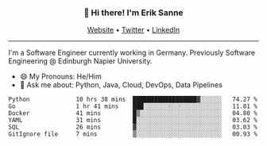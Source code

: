 <h3 align="center">👋 Hi there! I'm Erik Sanne</h3>
<p align="center">
  <a href="https://eriksanne.com">Website</a> •
  <a href="https://twitter.com/ErikKonradSanne">Twitter</a> •
  <a href="https://www.linkedin.com/in/eriksanne/">LinkedIn</a>
</p>

---
I'm a Software Engineer currently working in Germany. Previously Software Engineering @ Edinburgh Napier University.

- 😄 My Pronouns: He/Him
- 💬 Ask me about: Python, Java, Cloud, DevOps, Data Pipelines

<!--START_SECTION:waka-->

```text
Python             10 hrs 38 mins  ██████████████████▓░░░░░░   74.27 %
Go                 1 hr 41 mins    ███░░░░░░░░░░░░░░░░░░░░░░   11.81 %
Docker             41 mins         █▒░░░░░░░░░░░░░░░░░░░░░░░   04.80 %
YAML               31 mins         █░░░░░░░░░░░░░░░░░░░░░░░░   03.62 %
SQL                26 mins         ▓░░░░░░░░░░░░░░░░░░░░░░░░   03.03 %
GitIgnore file     7 mins          ▒░░░░░░░░░░░░░░░░░░░░░░░░   00.93 %
```

<!--END_SECTION:waka-->
